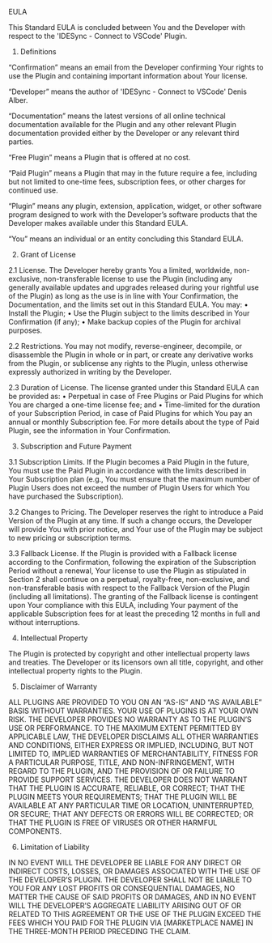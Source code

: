 EULA

This Standard EULA is concluded between You and the Developer with respect to the 'IDESync - Connect to VSCode' Plugin.

1. Definitions

“Confirmation” means an email from the Developer confirming Your rights to use the Plugin and containing important information about Your license.

“Developer” means the author of 'IDESync - Connect to VSCode' Denis Alber.

“Documentation” means the latest versions of all online technical documentation available for the Plugin and any other relevant Plugin documentation provided either by the Developer or any relevant third parties.

“Free Plugin” means a Plugin that is offered at no cost.

“Paid Plugin” means a Plugin that may in the future require a fee, including but not limited to one-time fees, subscription fees, or other charges for continued use.

“Plugin” means any plugin, extension, application, widget, or other software program designed to work with the Developer’s software products that the Developer makes available under this Standard EULA.

“You” means an individual or an entity concluding this Standard EULA.

2. Grant of License

2.1 License. The Developer hereby grants You a limited, worldwide, non-exclusive, non-transferable license to use the Plugin (including any generally available updates and upgrades released during your rightful use of the Plugin) as long as the use is in line with Your Confirmation, the Documentation, and the limits set out in this Standard EULA. You may:
	•	Install the Plugin;
	•	Use the Plugin subject to the limits described in Your Confirmation (if any);
	•	Make backup copies of the Plugin for archival purposes.

2.2 Restrictions. You may not modify, reverse-engineer, decompile, or disassemble the Plugin in whole or in part, or create any derivative works from the Plugin, or sublicense any rights to the Plugin, unless otherwise expressly authorized in writing by the Developer.

2.3 Duration of License. The license granted under this Standard EULA can be provided as:
	•	Perpetual in case of Free Plugins or Paid Plugins for which You are charged a one-time license fee; and
	•	Time-limited for the duration of your Subscription Period, in case of Paid Plugins for which You pay an annual or monthly Subscription fee.
For more details about the type of Paid Plugin, see the information in Your Confirmation.

3. Subscription and Future Payment

3.1 Subscription Limits. If the Plugin becomes a Paid Plugin in the future, You must use the Paid Plugin in accordance with the limits described in Your Subscription plan (e.g., You must ensure that the maximum number of Plugin Users does not exceed the number of Plugin Users for which You have purchased the Subscription).

3.2 Changes to Pricing. The Developer reserves the right to introduce a Paid Version of the Plugin at any time. If such a change occurs, the Developer will provide You with prior notice, and Your use of the Plugin may be subject to new pricing or subscription terms.

3.3 Fallback License. If the Plugin is provided with a Fallback license according to the Confirmation, following the expiration of the Subscription Period without a renewal, Your license to use the Plugin as stipulated in Section 2 shall continue on a perpetual, royalty-free, non-exclusive, and non-transferable basis with respect to the Fallback Version of the Plugin (including all limitations). The granting of the Fallback license is contingent upon Your compliance with this EULA, including Your payment of the applicable Subscription fees for at least the preceding 12 months in full and without interruptions.

4. Intellectual Property

The Plugin is protected by copyright and other intellectual property laws and treaties. The Developer or its licensors own all title, copyright, and other intellectual property rights to the Plugin.

5. Disclaimer of Warranty

ALL PLUGINS ARE PROVIDED TO YOU ON AN “AS-IS” AND “AS AVAILABLE” BASIS WITHOUT WARRANTIES. YOUR USE OF PLUGINS IS AT YOUR OWN RISK. THE DEVELOPER PROVIDES NO WARRANTY AS TO THE PLUGIN’S USE OR PERFORMANCE. TO THE MAXIMUM EXTENT PERMITTED BY APPLICABLE LAW, THE DEVELOPER DISCLAIMS ALL OTHER WARRANTIES AND CONDITIONS, EITHER EXPRESS OR IMPLIED, INCLUDING, BUT NOT LIMITED TO, IMPLIED WARRANTIES OF MERCHANTABILITY, FITNESS FOR A PARTICULAR PURPOSE, TITLE, AND NON-INFRINGEMENT, WITH REGARD TO THE PLUGIN, AND THE PROVISION OF OR FAILURE TO PROVIDE SUPPORT SERVICES. THE DEVELOPER DOES NOT WARRANT THAT THE PLUGIN IS ACCURATE, RELIABLE, OR CORRECT; THAT THE PLUGIN MEETS YOUR REQUIREMENTS; THAT THE PLUGIN WILL BE AVAILABLE AT ANY PARTICULAR TIME OR LOCATION, UNINTERRUPTED, OR SECURE; THAT ANY DEFECTS OR ERRORS WILL BE CORRECTED; OR THAT THE PLUGIN IS FREE OF VIRUSES OR OTHER HARMFUL COMPONENTS.

6. Limitation of Liability

IN NO EVENT WILL THE DEVELOPER BE LIABLE FOR ANY DIRECT OR INDIRECT COSTS, LOSSES, OR DAMAGES ASSOCIATED WITH THE USE OF THE DEVELOPER’S PLUGIN.
THE DEVELOPER SHALL NOT BE LIABLE TO YOU FOR ANY LOST PROFITS OR CONSEQUENTIAL DAMAGES, NO MATTER THE CAUSE OF SAID PROFITS OR DAMAGES, AND IN NO EVENT WILL THE DEVELOPER’S AGGREGATE LIABILITY ARISING OUT OF OR RELATED TO THIS AGREEMENT OR THE USE OF THE PLUGIN EXCEED THE FEES WHICH YOU PAID FOR THE PLUGIN VIA [MARKETPLACE NAME] IN THE THREE-MONTH PERIOD PRECEDING THE CLAIM.
